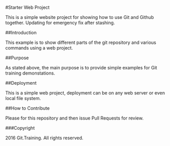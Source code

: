 #Starter Web Project

This is a simple website project for showing how to use Git and Github together.  Updating for emergency fix after stashing.

##Introduction

This example is to show different parts of the git repository and various commands using a web project.

##Purpose

As stated above, the main purpose is to provide simple examples for Git training demonstations.

##Deployment

This is a simple web project, deployment can be on any web server or even local file system.

##How to Contribute

Please for this repository and then issue Pull Requests for review.

###Copyright

2016 Git.Training.  All rights reserved.